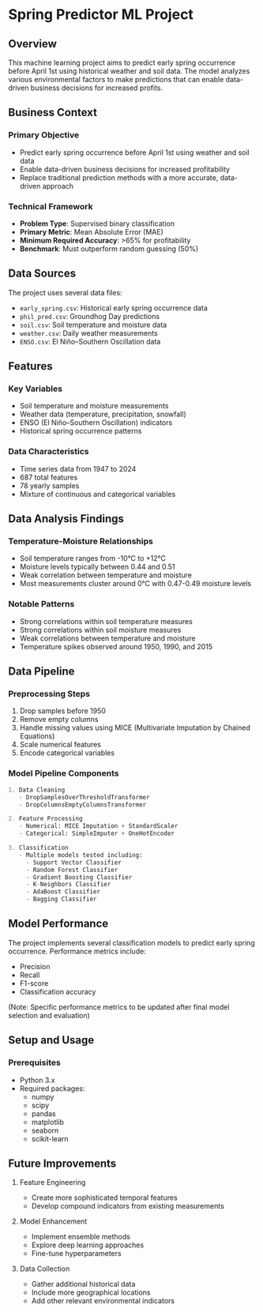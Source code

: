 # Spring Predictor ML Project

## Overview
This machine learning project aims to predict early spring occurrence before April 1st using historical weather and soil data. The model analyzes various environmental factors to make predictions that can enable data-driven business decisions for increased profits.

## Business Context

### Primary Objective
- Predict early spring occurrence before April 1st using weather and soil data
- Enable data-driven business decisions for increased profitability
- Replace traditional prediction methods with a more accurate, data-driven approach

### Technical Framework
- **Problem Type**: Supervised binary classification
- **Primary Metric**: Mean Absolute Error (MAE)
- **Minimum Required Accuracy**: >65% for profitability
- **Benchmark**: Must outperform random guessing (50%)

## Data Sources

The project uses several data files:
- `early_spring.csv`: Historical early spring occurrence data
- `phil_pred.csv`: Groundhog Day predictions
- `soil.csv`: Soil temperature and moisture data
- `weather.csv`: Daily weather measurements
- `ENSO.csv`: El Niño–Southern Oscillation data

## Features

### Key Variables
- Soil temperature and moisture measurements
- Weather data (temperature, precipitation, snowfall)
- ENSO (El Niño–Southern Oscillation) indicators
- Historical spring occurrence patterns

### Data Characteristics
- Time series data from 1947 to 2024
- 687 total features
- 78 yearly samples
- Mixture of continuous and categorical variables

## Data Analysis Findings

### Temperature-Moisture Relationships
- Soil temperature ranges from -10°C to +12°C
- Moisture levels typically between 0.44 and 0.51
- Weak correlation between temperature and moisture
- Most measurements cluster around 0°C with 0.47-0.49 moisture levels

### Notable Patterns
- Strong correlations within soil temperature measures
- Strong correlations within soil moisture measures
- Weak correlations between temperature and moisture
- Temperature spikes observed around 1950, 1990, and 2015

## Data Pipeline

### Preprocessing Steps
1. Drop samples before 1950
2. Remove empty columns
3. Handle missing values using MICE (Multivariate Imputation by Chained Equations)
4. Scale numerical features
5. Encode categorical variables

### Model Pipeline Components
```python
1. Data Cleaning
   - DropSamplesOverThresholdTransformer
   - DropColumnsEmptyColumnsTransformer

2. Feature Processing
   - Numerical: MICE Imputation + StandardScaler
   - Categorical: SimpleImputer + OneHotEncoder

3. Classification
   - Multiple models tested including:
     - Support Vector Classifier
     - Random Forest Classifier
     - Gradient Boosting Classifier
     - K-Neighbors Classifier
     - AdaBoost Classifier
     - Bagging Classifier
```

## Model Performance

The project implements several classification models to predict early spring occurrence. Performance metrics include:
- Precision
- Recall
- F1-score
- Classification accuracy

(Note: Specific performance metrics to be updated after final model selection and evaluation)

## Setup and Usage

### Prerequisites
- Python 3.x
- Required packages:
  - numpy
  - scipy
  - pandas
  - matplotlib
  - seaborn
  - scikit-learn

## Future Improvements

1. Feature Engineering
   - Create more sophisticated temporal features
   - Develop compound indicators from existing measurements

2. Model Enhancement
   - Implement ensemble methods
   - Explore deep learning approaches
   - Fine-tune hyperparameters

3. Data Collection
   - Gather additional historical data
   - Include more geographical locations
   - Add other relevant environmental indicators
